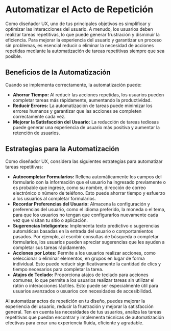 # Automatizar el Acto de Repetición

Como diseñador UX, uno de tus principales objetivos es simplificar y optimizar las interacciones del usuario. A menudo, los usuarios deben realizar tareas repetitivas, lo que puede generar frustración y disminuir la eficiencia. Para mejorar la experiencia del usuario y garantizar un proceso sin problemas, es esencial reducir o eliminar la necesidad de acciones repetidas mediante la automatización de tareas repetitivas siempre que sea posible.

## Beneficios de la Automatización

Cuando se implementa correctamente, la automatización puede:

- **Ahorrar Tiempo:** Al reducir las acciones repetidas, los usuarios pueden completar tareas más rápidamente, aumentando la productividad.
- **Reducir Errores:** La automatización de tareas puede minimizar los errores humanos y garantizar que las acciones se completen correctamente cada vez.
- **Mejorar la Satisfacción del Usuario:** La reducción de tareas tediosas puede generar una experiencia de usuario más positiva y aumentar la retención de usuarios.

## Estrategias para la Automatización

Como diseñador UX, considera las siguientes estrategias para automatizar tareas repetitivas:

- **Autocompletar Formularios:** Rellena automáticamente los campos del formulario con la información que el usuario ha ingresado previamente o es probable que ingrese, como su nombre, dirección de correo electrónico o número de teléfono. Esto puede ahorrar tiempo y esfuerzo a los usuarios al completar formularios.
- **Recordar Preferencias del Usuario:** Almacena la configuración y preferencias del usuario, como el idioma preferido, la moneda o el tema, para que los usuarios no tengan que configurarlos nuevamente cada vez que visitan tu sitio o aplicación.
- **Sugerencias Inteligentes:** Implementa texto predictivo o sugerencias automáticas basadas en la entrada del usuario o comportamientos pasados. Por ejemplo, al escribir consultas de búsqueda o completar formularios, los usuarios pueden apreciar sugerencias que les ayuden a completar sus tareas rápidamente.
- **Acciones por Lotes:** Permite a los usuarios realizar acciones, como seleccionar o eliminar elementos, en grupos en lugar de forma individual. Esto puede reducir significativamente la cantidad de clics y tiempo necesarios para completar la tarea.
- **Atajos de Teclado:** Proporciona atajos de teclado para acciones comunes, lo que permite a los usuarios realizar tareas sin utilizar el ratón o interacciones táctiles. Esto puede ser especialmente útil para usuarios avanzados o usuarios con necesidades de accesibilidad.

Al automatizar actos de repetición en tu diseño, puedes mejorar la experiencia del usuario, reducir la frustración y mejorar la satisfacción general. Ten en cuenta las necesidades de tus usuarios, analiza las tareas repetitivas que puedan encontrar y implementa técnicas de automatización efectivas para crear una experiencia fluida, eficiente y agradable.
